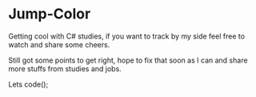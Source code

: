 # Jump-Color


Getting cool with C# studies, if you want to track by my side feel free to watch and share some cheers.

Still got some points to get right, hope to fix that soon as I can and share more stuffs from studies and jobs.

Lets code();
